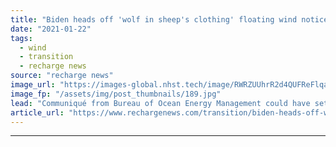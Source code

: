 ```yaml
---
title: "Biden heads off 'wolf in sheep's clothing' floating wind notice planted by outgoing Trump"
date: "2021-01-22"
tags: 
  - wind
  - transition
  - recharge news
source: "recharge news"
image_url: "https://images-global.nhst.tech/image/RWRZUUhrR2d4QUFReFlqaG9RUmNRdDlHOGQ5aHlqTndPcDdmVmgxejhYcz0=/nhst/binary/ebb9f490fdb998611e829a7ca0a2bb9b"
image_fp: "/assets/img/post_thumbnails/189.jpg"
lead: "Communiqué from Bureau of Ocean Energy Management could have set in motion further delays for slow-rolling process of launching California's first offshore wind tender"
article_url: "https://www.rechargenews.com/transition/biden-heads-off-wolf-in-sheeps-clothing-floating-wind-notice-planted-by-outgoing-trump/2-1-949490"
---
```


---
